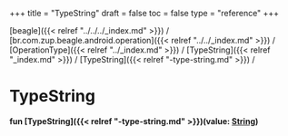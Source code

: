 +++
title = "TypeString"
draft = false
toc = false
type = "reference"
+++

[beagle]({{< relref "../../../_index.md" >}}) / [br.com.zup.beagle.android.operation]({{< relref "../../_index.md" >}}) / [OperationType]({{< relref "../_index.md" >}}) / [TypeString]({{< relref "_index.md" >}}) / [TypeString]({{< relref "-type-string.md" >}}) / 



# TypeString  
  
<b><b>fun [TypeString]({{< relref "-type-string.md" >}})(value: [String](https://kotlinlang.org/api/latest/jvm/stdlib/kotlin/-string/index.html))</b></b>  



